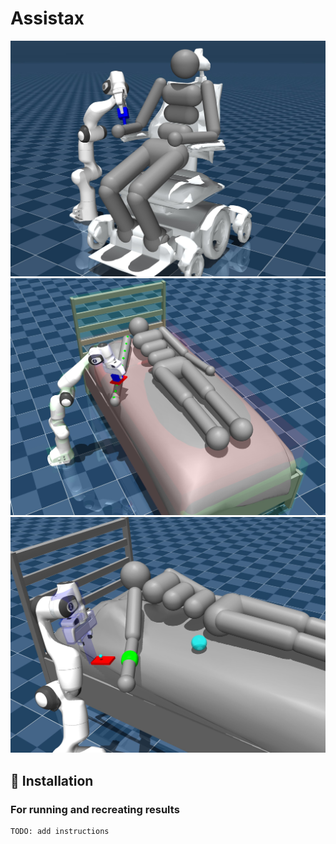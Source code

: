 # Assistax 

![Scratching](docs/imgs/scratch.jpeg) ![Bedbathing](docs/imgs/bedbath.jpeg) ![Armassist](docs/imgs/armassist.jpeg)

## 🚀 Installation 

### For running and recreating results 

```bash 
TODO: add instructions
```